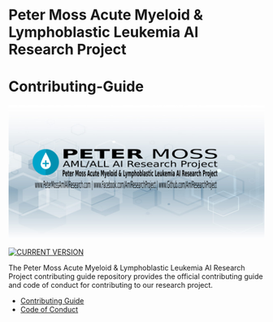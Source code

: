# Peter Moss Acute Myeloid & Lymphoblastic Leukemia AI Research Project
# Contributing-Guide

![Peter Moss Acute Myeloid & Lymphoblastic Leukemia AI Research Project](assets/images/project-banner.jpg)

[![CURRENT VERSION](https://img.shields.io/badge/CURRENT%20VERSION-1.0.0-blue.svg)](https://github.com/AMLResearchProject/Contributing-Guide/tree/1.0.0)

The Peter Moss Acute Myeloid & Lymphoblastic Leukemia AI Research Project contributing guide repository provides the official contributing guide and code of conduct for contributing to our research project.

- [Contributing Guide](CONTRIBUTING.md)
- [Code of Conduct](CODE-OF-CONDUCT.md)
